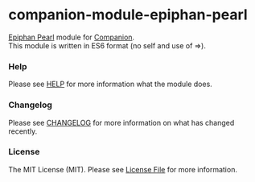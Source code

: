 # companion-module-epiphan-pearl

[Epiphan Pearl](https://www.epiphan.com/products/pearl/) module for [Companion](https://github.com/bitfocus/companion).  
This module is written in ES6 format (no self and use of =>).

### Help

Please see [HELP](HELP.md) for more information what the module does.

### Changelog

Please see [CHANGELOG](CHANGELOG.md) for more information on what has changed recently.

### License

The MIT License (MIT). Please see [License File](LICENSE) for more information.
